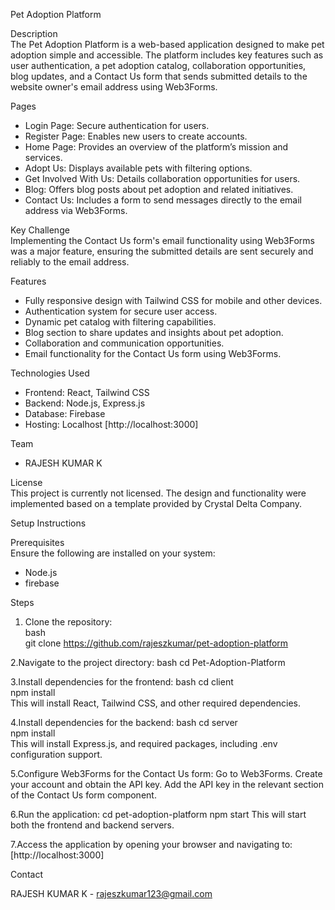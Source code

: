 Pet Adoption Platform  

Description  
The Pet Adoption Platform is a web-based application designed to make pet adoption simple and accessible. The platform includes key features such as user authentication, a pet adoption catalog, collaboration opportunities, blog updates, and a Contact Us form that sends submitted details to the website owner's email address using Web3Forms.  

Pages  
- Login Page: Secure authentication for users.  
- Register Page: Enables new users to create accounts.  
- Home Page: Provides an overview of the platform’s mission and services.  
- Adopt Us: Displays available pets with filtering options.  
- Get Involved With Us: Details collaboration opportunities for users.  
- Blog: Offers blog posts about pet adoption and related initiatives.  
- Contact Us: Includes a form to send messages directly to the email address via Web3Forms.  

Key Challenge  
Implementing the Contact Us form's email functionality using Web3Forms was a major feature, ensuring the submitted details are sent securely and reliably to the email address.  

Features  
- Fully responsive design with Tailwind CSS for mobile and other devices.  
- Authentication system for secure user access.  
- Dynamic pet catalog with filtering capabilities.  
- Blog section to share updates and insights about pet adoption.  
- Collaboration and communication opportunities.  
- Email functionality for the Contact Us form using Web3Forms.  

Technologies Used  
- Frontend: React, Tailwind CSS  
- Backend: Node.js, Express.js  
- Database: Firebase
- Hosting: Localhost [http://localhost:3000] 

Team  
- RAJESH KUMAR K

License  
This project is currently not licensed. The design and functionality were implemented based on a template provided by Crystal Delta Company.  

Setup Instructions  

Prerequisites  
Ensure the following are installed on your system:  
- Node.js  
- firebase

Steps  
1. Clone the repository:  
   bash  
   git clone https://github.com/rajeszkumar/pet-adoption-platform

2.Navigate to the project directory:
    bash
    cd Pet-Adoption-Platform  

3.Install dependencies for the frontend:
    bash
    cd client  
    npm install  
    This will install React, Tailwind CSS, and other required dependencies.

4.Install dependencies for the backend:
    bash
    cd server  
    npm install  
    This will install Express.js, and required packages, including .env configuration support.

5.Configure Web3Forms for the Contact Us form:
    Go to Web3Forms.
    Create your account and obtain the API key.
    Add the API key in the relevant section of the Contact Us form component.

6.Run the application:
    cd pet-adoption-platform
    npm start 
    This will start both the frontend and backend servers.

7.Access the application by opening your browser and navigating to: [http://localhost:3000] 



Contact

RAJESH KUMAR K - rajeszkumar123@gmail.com


